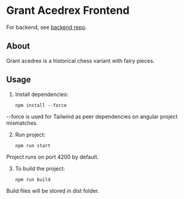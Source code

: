 # Grant Acedrex Frontend

For backend, see [backend repo](https://github.com/ahmet-y-o/grant-acedrex-backend).

## About

Grant acedrex is a historical chess variant with fairy pieces.

## Usage

1. Install dependencies:

    ```
    npm install --force
    ```

--force is used for Tailwind as peer dependencies on angular project mismatches.

2. Run project:

    ```
    npm run start
    ```

Project runs on port 4200 by default.

3. To build the project:

    ```
    npm run build
    ```

Build files will be stored in dist folder.
